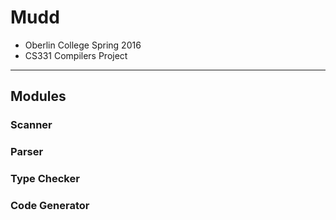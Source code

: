 # Mudd

* Oberlin College Spring 2016
* CS331 Compilers Project

---
## Modules
### Scanner
### Parser
### Type Checker
### Code Generator
